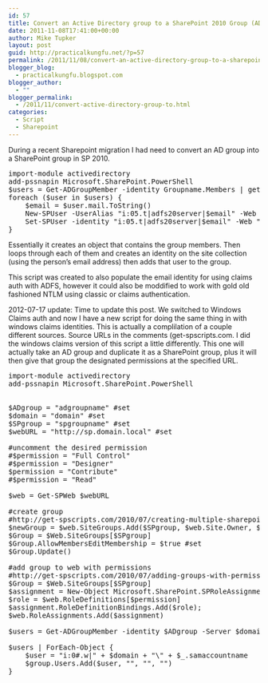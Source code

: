 ```yaml
---
id: 57
title: Convert an Active Directory group to a SharePoint 2010 Group (ADFS email identity)
date: 2011-11-08T17:41:00+00:00
author: Mike Tupker
layout: post
guid: http://practicalkungfu.net/?p=57
permalink: /2011/11/08/convert-an-active-directory-group-to-a-sharepoint-2010-group-adfs-email-identity/
blogger_blog:
  - practicalkungfu.blogspot.com
blogger_author:
  - ""
blogger_permalink:
  - /2011/11/convert-active-directory-group-to.html
categories:
  - Script
  - Sharepoint
---
```

During a recent Sharepoint migration I had need to convert an AD group into a SharePoint group in SP 2010.

<pre class="brush: powershell; gutter: false">import-module activedirectory
add-pssnapin Microsoft.SharePoint.PowerShell
$users = Get-ADGroupMember -identity Groupname.Members | get-aduser -Properties mail | select-object mail
foreach ($user in $users) {
    $email = $user.mail.ToString()
    New-SPUser -UserAlias "i:05.t|adfs20server|$email" -Web "https://webapp/sites/site/"
    Set-SPUser -identity "i:05.t|adfs20server|$email" -Web "https://webapp/sites/site/" -Group "Site Members"
}</pre>

Essentially it creates an object that contains the group members. Then loops through each of them and creates an identity on the site collection (using the person&#8217;s email address) then adds that user to the group.

This script was created to also populate the email identity for using claims auth with ADFS, however it could also be moddified to work with gold old fashioned NTLM using classic or claims authentication.

2012-07-17 update: Time to update this post. We switched to Windows Claims auth and now I have a new script for doing the same thing in with windows claims identities. This is actually a complilation of a couple different sources. Source URLs in the comments (get-spscripts.com. I did the windows claims version of this script a little differently. This one will actually take an AD group and duplicate it as a SharePoint group, plus it will then give that group the designated permissions at the specified URL.

<pre class="brush: powershell; gutter: false">import-module activedirectory
add-pssnapin Microsoft.SharePoint.PowerShell


$ADgroup = "adgroupname" #set
$domain = "domain" #set
$SPgroup = "spgroupname" #set
$webURL = "http://sp.domain.local" #set

#uncomment the desired permission
#$permission = "Full Control"
#$permission = "Designer"
$permission = "Contribute"
#$permission = "Read"

$web = Get-SPWeb $webURL

#create group
#http://get-spscripts.com/2010/07/creating-multiple-sharepoint-groups-and.html
$newGroup = $web.SiteGroups.Add($SPgroup, $web.Site.Owner, $null, $null)
$Group = $Web.SiteGroups[$SPgroup]
$Group.AllowMembersEditMembership = $true #set
$Group.Update()

#add group to web with permissions
#http://get-spscripts.com/2010/07/adding-groups-with-permission-levels-to.html
$Group = $Web.SiteGroups[$SPgroup]
$assignment = New-Object Microsoft.SharePoint.SPRoleAssignment($group)
$role = $web.RoleDefinitions[$permission]
$assignment.RoleDefinitionBindings.Add($role);
$web.RoleAssignments.Add($assignment)

$users = Get-ADGroupMember -identity $ADgroup -Server $domain -Recursive | get-aduser | select-object samaccountname

$users | ForEach-Object {
    $user = "i:0#.w|" + $domain + "\" + $_.samaccountname
    $group.Users.Add($user, "", "", "")	
}</pre>

&nbsp;